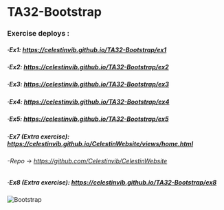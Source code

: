 # TA32-Bootstrap
### Exercise deploys :
##### ·Ex1: https://celestinvib.github.io/TA32-Bootstrap/ex1
##### ·Ex2: https://celestinvib.github.io/TA32-Bootstrap/ex2
##### ·Ex3: https://celestinvib.github.io/TA32-Bootstrap/ex3
##### ·Ex4: https://celestinvib.github.io/TA32-Bootstrap/ex4
##### ·Ex5: https://celestinvib.github.io/TA32-Bootstrap/ex5
##### ·Ex7  (Extra exercise): https://celestinvib.github.io/CelestinWebsite/views/home.html <br>
###### -Repo -> https://github.com/Celestinvib/CelestinWebsite

##### ·Ex8 (Extra exercise): https://celestinvib.github.io/TA32-Bootstrap/ex8

![Bootstrap](https://user-images.githubusercontent.com/55434881/188959663-00290c9e-83e9-41f6-8b8a-49139d551f13.jpg)
